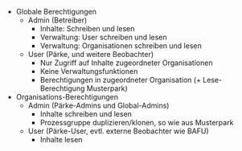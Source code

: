 - Globale Berechtigungen
  - Admin (Betreiber)
    - Inhalte: Schreiben und lesen
    - Verwaltung: User schreiben und lesen
    - Verwaltung: Organisationen schreiben und lesen
  - User (Pärke, und weitere Beobachter)
    - Nur Zugriff auf Inhalte zugeordneter Organisationen
    - Keine Verwaltungsfunktionen
    - Berechtigungen in zugeordneter Organisation (+ Lese-Berechtigung Musterpark)
- Organisations-Berechtigungen 
  - Admin (Pärke-Admins und Global-Admins)
    - Inhalte schreiben und lesen
    - Prozessgruppe duplizieren/klonen, so wie aus Musterpark 
  - User (Pärke-User, evtl. externe Beobachter wie BAFU)
    - Inhalte lesen
